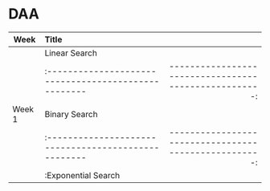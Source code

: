 # DAA

| Week          | Title                                              |                                                     |
| ------------- |:---------------------------------------------------|----------------------------------------------------:|
|               | Linear Search                                      |                                                     |
|               |:---------------------------------------------------|----------------------------------------------------:|
| Week 1        | Binary Search                                      |                                                     |
|               |:---------------------------------------------------|----------------------------------------------------:|
|               |:Exponential Search                                 |                                                     |

